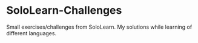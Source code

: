 # SoloLearn-Challenges
Small exercises/challenges from SoloLearn. 
My solutions while learning of different languages.
